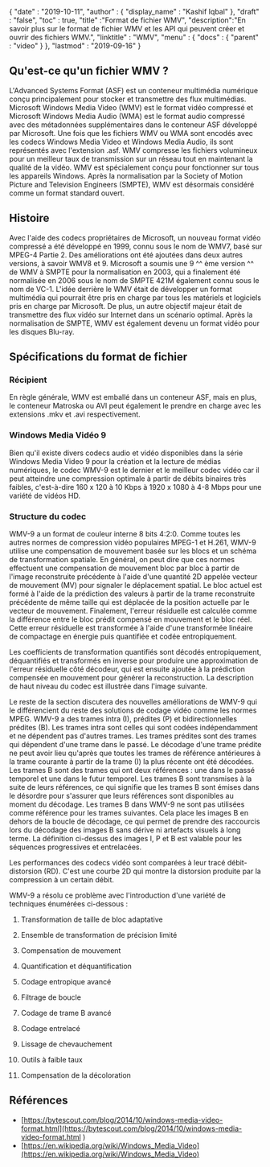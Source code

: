 {
  "date" : "2019-10-11",
  "author" : {
    "display_name" : "Kashif Iqbal"
},
  "draft" : "false",
  "toc" : true,
  "title" :"Format de fichier WMV",
  "description":"En savoir plus sur le format de fichier WMV et les API qui peuvent créer et ouvrir des fichiers WMV.",
  "linktitle" : "WMV",
  "menu" : {
    "docs" : {
      "parent" : "video"
}
},
  "lastmod" : "2019-09-16"
}

## Qu'est-ce qu'un fichier WMV ?

L'Advanced Systems Format (ASF) est un conteneur multimédia numérique conçu principalement pour stocker et transmettre des flux multimédias. Microsoft Windows Media Video (WMV) est le format vidéo compressé et Microsoft Windows Media Audio (WMA) est le format audio compressé avec des métadonnées supplémentaires dans le conteneur ASF développé par Microsoft. Une fois que les fichiers WMV ou WMA sont encodés avec les codecs Windows Media Video et Windows Media Audio, ils sont représentés avec l'extension .asf. WMV compresse les fichiers volumineux pour un meilleur taux de transmission sur un réseau tout en maintenant la qualité de la vidéo. WMV est spécialement conçu pour fonctionner sur tous les appareils Windows. Après la normalisation par la Society of Motion Picture and Television Engineers (SMPTE), WMV est désormais considéré comme un format standard ouvert.

## Histoire ##

Avec l'aide des codecs propriétaires de Microsoft, un nouveau format vidéo compressé a été développé en 1999, connu sous le nom de WMV7, basé sur MPEG-4 Partie 2. Des améliorations ont été ajoutées dans deux autres versions, à savoir WMV8 et 9. Microsoft a soumis une 9 ^^ ème version ^^ de WMV à SMPTE pour la normalisation en 2003, qui a finalement été normalisée en 2006 sous le nom de SMPTE 421M également connu sous le nom de VC-1. L'idée derrière le WMV était de développer un format multimédia qui pourrait être pris en charge par tous les matériels et logiciels pris en charge par Microsoft. De plus, un autre objectif majeur était de transmettre des flux vidéo sur Internet dans un scénario optimal. Après la normalisation de SMPTE, WMV est également devenu un format vidéo pour les disques Blu-ray.

## Spécifications du format de fichier

### Récipient

En règle générale, WMV est emballé dans un conteneur ASF, mais en plus, le conteneur Matroska ou AVI peut également le prendre en charge avec les extensions .mkv et .avi respectivement.

### Windows Media Vidéo 9

Bien qu'il existe divers codecs audio et vidéo disponibles dans la série Windows Media Video 9 pour la création et la lecture de médias numériques, le codec WMV-9 est le dernier et le meilleur codec vidéo car il peut atteindre une compression optimale à partir de débits binaires très faibles, c'est-à-dire 160 x 120 à 10 Kbps à 1920 x 1080 à 4-8 Mbps pour une variété de vidéos HD.

### Structure du codec

WMV-9 a un format de couleur interne 8 bits 4:2:0. Comme toutes les autres normes de compression vidéo populaires MPEG-1 et H.261, WMV-9 utilise une compensation de mouvement basée sur les blocs et un schéma de transformation spatiale. En général, on peut dire que ces normes effectuent une compensation de mouvement bloc par bloc à partir de l'image reconstruite précédente à l'aide d'une quantité 2D appelée vecteur de mouvement (MV) pour signaler le déplacement spatial. Le bloc actuel est formé à l'aide de la prédiction des valeurs à partir de la trame reconstruite précédente de même taille qui est déplacée de la position actuelle par le vecteur de mouvement. Finalement, l'erreur résiduelle est calculée comme la différence entre le bloc prédit compensé en mouvement et le bloc réel. Cette erreur résiduelle est transformée à l'aide d'une transformée linéaire de compactage en énergie puis quantifiée et codée entropiquement.

Les coefficients de transformation quantifiés sont décodés entropiquement, déquantifiés et transformés en inverse pour produire une approximation de l'erreur résiduelle côté décodeur, qui est ensuite ajoutée à la prédiction compensée en mouvement pour générer la reconstruction. La description de haut niveau du codec est illustrée dans l'image suivante.

Le reste de la section discutera des nouvelles améliorations de WMV-9 qui le différencient du reste des solutions de codage vidéo comme les normes MPEG. WMV-9 a des trames intra (I), prédites (P) et bidirectionnelles prédites (B). Les trames intra sont celles qui sont codées indépendamment et ne dépendent pas d'autres trames. Les trames prédites sont des trames qui dépendent d'une trame dans le passé. Le décodage d'une trame prédite ne peut avoir lieu qu'après que toutes les trames de référence antérieures à la trame courante à partir de la trame (I) la plus récente ont été décodées. Les trames B sont des trames qui ont deux références : une dans le passé temporel et une dans le futur temporel. Les trames B sont transmises à la suite de leurs références, ce qui signifie que les trames B sont émises dans le désordre pour s'assurer que leurs références sont disponibles au moment du décodage. Les trames B dans WMV-9 ne sont pas utilisées comme référence pour les trames suivantes. Cela place les images B en dehors de la boucle de décodage, ce qui permet de prendre des raccourcis lors du décodage des images B sans dérive ni artefacts visuels à long terme. La définition ci-dessus des images I, P et B est valable pour les séquences progressives et entrelacées.

Les performances des codecs vidéo sont comparées à leur tracé débit-distorsion (RD). C'est une courbe 2D qui montre la distorsion produite par la compression à un certain débit.

WMV-9 a résolu ce problème avec l'introduction d'une variété de techniques énumérées ci-dessous :

1. Transformation de taille de bloc adaptative

2. Ensemble de transformation de précision limité

3. Compensation de mouvement

4. Quantification et déquantification

5. Codage entropique avancé

6. Filtrage de boucle

7. Codage de trame B avancé

8. Codage entrelacé

9. Lissage de chevauchement

10. Outils à faible taux

11. Compensation de la décoloration

## Références ##

* [https://bytescout.com/blog/2014/10/windows-media-video-format.html](https://bytescout.com/blog/2014/10/windows-media-video-format.html )
* [https://en.wikipedia.org/wiki/Windows_Media_Video](https://en.wikipedia.org/wiki/Windows_Media_Video)


